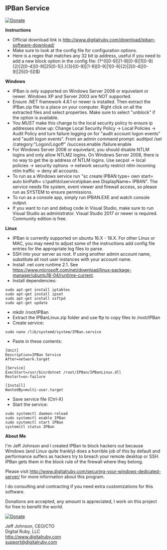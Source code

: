 IPBan Service
-----
[![Donate](https://img.shields.io/badge/Donate-PayPal-green.svg)](https://www.paypal.com/cgi-bin/webscr?cmd=_s-xclick&hosted_button_id=7EJ3K33SRLU9E)

**Instructions**

- Official download link is http://www.digitalruby.com/download/ipban-software-download/
- Make sure to look at the config file for configuration options.
- Here is a regex that matches any 32 bit ip address, useful if you need to add a new block option in the config file: 
(?<ipaddress>^(([0-9]|[1-9][0-9]|1[0-9]{2}|2[0-4][0-9]|25[0-5])\.){3}([0-9]|[1-9][0-9]|1[0-9]{2}|2[0-4][0-9]|25[0-5])$)

**Windows**
- IPBan is only supported on Windows Server 2008 or equivelant or newer. Windows XP and Server 2003 are NOT supported.
- Ensure .NET framework 4.6.1 or newer is installed. Then extract the IPBan.zip file to a place on your computer. Right click on all the extracted files and select properties. Make sure to select "unblock" if the option is available.
- You *MUST* make this change to the local security policy to ensure ip addresses show up: 
Change Local Security Policy -> Local Policies -> Audit Policy and turn failure logging on for "audit account logon events" and "audit logon events".
From an admin command prompt: auditpol /set /category:"Logon/Logoff" /success:enable /failure:enable
- For Windows Server 2008 or equivelant, you should disable NTLM logins and only allow NTLM2 logins. On Windows Server 2008, there is no way to get the ip address of NTLM logins. Use secpol -> local policies -> security options -> network security restrict ntlm incoming ntlm traffic -> deny all accounts.
- To run as a Windows service run "sc create IPBAN type= own start= auto binPath= c:\path\to\service\ipban.exe DisplayName= IPBAN". The service needs file system, event viewer and firewall access, so please run as SYSTEM to ensure permissions.
- To run as a console app, simply run IPBAN.EXE and watch console output.
- If you want to run and debug code in Visual Studio, make sure to run Visual Studio as administrator. Visual Studio 2017 or newer is required. Community edition is free.

**Linux**

- IPBan is currently supported on ubuntu 16.X - 18.X. For other Linux or MAC, you may need to adjust some of the instructions add config file entries for the appropriate log files to parse.
- SSH into your server as root. If using another admin account name, substitute all root user instances with your account name.
- Install .net core runtime 2.1. See https://www.microsoft.com/net/download/linux-package-manager/ubuntu18-04/runtime-current.
- Install dependencies:
```
sudo apt-get install iptables
sudo apt-get install ipset
sudo apt-get install vsftpd
sudo apt-get update
```
- mkdir /root/IPBan
- Extract the IPBanLinux.zip folder and use ftp to copy files to /root/IPBan
- Create service:
```
sudo nano /lib/systemd/system/IPBan.service
```
- Paste in these contents:
```
[Unit]
Description=IPBan Service
After=network.target

[Service]
ExecStart=/usr/bin/dotnet /root/IPBan/IPBanLinux.dll
Restart=on-failure

[Install]
WantedBy=multi-user.target
```
- Save service file (Ctrl-X)
- Start the service:
```
sudo systemctl daemon-reload 
sudo systemctl enable IPBan
sudo systemctl start IPBan
systemctl status IPBan
```

**About Me**

I'm Jeff Johnson and I created IPBan to block hackers out because Windows (and Linux quite frankly) does a horrible job of this by default and performance suffers as hackers try to breach your remote desktop or SSH. IPBan gets them in the block rule of the firewall where they belong.

Please visit http://www.digitalruby.com/securing-your-windows-dedicated-server/ for more information about this program.

I do consulting and contracting if you need extra customizations for this software.

Donations are accepted, any amount is appreciated, I work on this project for free to benefit the world.

[![Donate](https://img.shields.io/badge/Donate-PayPal-green.svg)](https://www.paypal.com/cgi-bin/webscr?cmd=_s-xclick&hosted_button_id=7EJ3K33SRLU9E)

Jeff Johnson, CEO/CTO  
Digital Ruby, LLC  
http://www.digitalruby.com  
support@digitalruby.com


